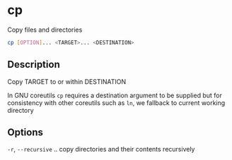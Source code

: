 # cp

Copy files and directories

```sh
cp [OPTION]... <TARGET>... <DESTINATION>
```

## Description
Copy TARGET to or within DESTINATION

In GNU coreutils `cp` requires a destination argument to be supplied but for consistency with other coreutils such as `ln`, we fallback to current working directory


## Options
`-r`, `--recursive`  ..  copy directories and their contents recursively
